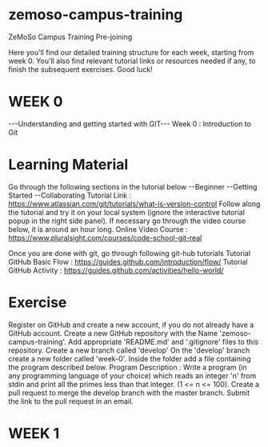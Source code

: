 # zemoso-campus-training
 ZeMoSo Campus Training Pre-joining

Here you'll find our detailed training structure for each week, starting from week 0. You'll also find relevant tutorial links or resources needed if any, to finish the subsequent exercises. Good luck!

# WEEK 0
---Understanding and getting started with GIT---
Week 0 : Introduction to Git
# Learning Material
Go through the following sections in the tutorial below
--Beginner
--Getting Started
--Collaborating
Tutorial Link : https://www.atlassian.com/git/tutorials/what-is-version-control
Follow along the tutorial and try it on your local system (ignore the interactive tutorial popup in the right side panel).
If necessary go through the video course below, it is around an hour long.
Online Video Course  : https://www.pluralsight.com/courses/code-school-git-real

Once you are done with git, go through following git-hub tutorials
Tutorial GitHub Basic Flow : https://guides.github.com/introduction/flow/
Tutorial GitHub Activity : https://guides.github.com/activities/hello-world/

# Exercise
Register on GitHub and create a new account, if you do not already have a GitHub account.
Create a new GitHub repository with the Name 'zemoso-campus-training'. Add appropriate 'README.md' and '.gitignore' files to this repository.
Create a new branch called 'develop'
On the 'develop' branch create a new folder called 'week-0'. Inside the folder add a file containing the program described below.
Program Description : Write a program (in any programming language of your choice) which reads an integer 'n' from stdin and print all the primes less than that integer. (1 <= n <= 100).
Create a pull request to merge the develop branch with the master branch.
Submit the link to the pull request in an email.

# WEEK 1

